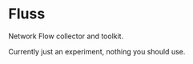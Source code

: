 Fluss
=====

Network Flow collector and toolkit.

Currently just an experiment, nothing you should use.
